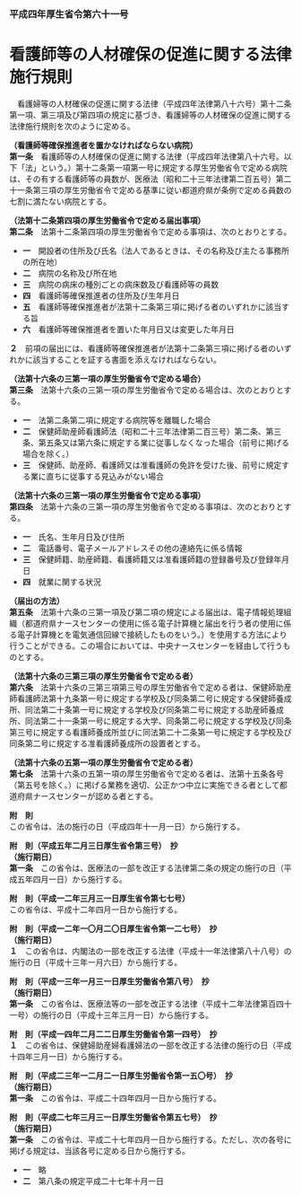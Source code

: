 ### 平成四年厚生省令第六十一号  
# 看護師等の人材確保の促進に関する法律施行規則  
　看護婦等の人材確保の促進に関する法律（平成四年法律第八十六号）第十二条第一項、第三項及び第四項の規定に基づき、看護婦等の人材確保の促進に関する法律施行規則を次のように定める。  
  
**（看護師等確保推進者を置かなければならない病院）**  
**第一条**　看護師等の人材確保の促進に関する法律（平成四年法律第八十六号。以下「法」という。）第十二条第一項第一号に規定する厚生労働省令で定める病院は、その有する看護師等の員数が、医療法（昭和二十三年法律第二百五号）第二十一条第三項の厚生労働省令で定める基準に従い都道府県が条例で定める員数の七割に満たない病院とする。  
  
**（法第十二条第四項の厚生労働省令で定める届出事項）**  
**第二条**　法第十二条第四項の厚生労働省令で定める事項は、次のとおりとする。  
* **一**　開設者の住所及び氏名（法人であるときは、その名称及び主たる事務所の所在地）  
* **二**　病院の名称及び所在地  
* **三**　病院の病床の種別ごとの病床数及び看護師等の員数  
* **四**　看護師等確保推進者の住所及び生年月日  
* **五**　看護師等確保推進者が法第十二条第三項に掲げる者のいずれかに該当する旨  
* **六**　看護師等確保推進者を置いた年月日又は変更した年月日  
  
**２**　前項の届出には、看護師等確保推進者が法第十二条第三項に掲げる者のいずれかに該当することを証する書面を添えなければならない。  
  
**（法第十六条の三第一項の厚生労働省令で定める場合）**  
**第三条**　法第十六条の三第一項の厚生労働省令で定める場合は、次のとおりとする。  
* **一**　法第二条第二項に規定する病院等を離職した場合  
* **二**　保健師助産師看護師法（昭和二十三年法律第二百三号）第二条、第三条、第五条又は第六条に規定する業に従事しなくなった場合（前号に掲げる場合を除く。）  
* **三**　保健師、助産師、看護師又は准看護師の免許を受けた後、前号に規定する業に直ちに従事する見込みがない場合  
  
**（法第十六条の三第一項の厚生労働省令で定める事項）**  
**第四条**　法第十六条の三第一項の厚生労働省令で定める事項は、次のとおりとする。  
* **一**　氏名、生年月日及び住所  
* **二**　電話番号、電子メールアドレスその他の連絡先に係る情報  
* **三**　保健師籍、助産師籍、看護師籍又は准看護師籍の登録番号及び登録年月日  
* **四**　就業に関する状況  
  
**（届出の方法）**  
**第五条**　法第十六条の三第一項及び第二項の規定による届出は、電子情報処理組織（都道府県ナースセンターの使用に係る電子計算機と届出を行う者の使用に係る電子計算機とを電気通信回線で接続したものをいう。）を使用する方法により行うことができる。この場合においては、中央ナースセンターを経由して行うものとする。  
  
**（法第十六条の三第三項の厚生労働省令で定める者）**  
**第六条**　法第十六条の三第三項第三号の厚生労働省令で定める者は、保健師助産師看護師法第十九条第一号に規定する学校及び同条第二号に規定する保健師養成所、同法第二十条第一号に規定する学校及び同条第二号に規定する助産師養成所、同法第二十一条第一号に規定する大学、同条第二号に規定する学校及び同条第三号に規定する看護師養成所並びに同法第二十二条第一号に規定する学校及び同条第二号に規定する准看護師養成所の設置者とする。  
  
**（法第十六条の五第一項の厚生労働省令で定める者）**  
**第七条**　法第十六条の五第一項の厚生労働省令で定める者は、法第十五条各号（第五号を除く。）に掲げる業務を適切、公正かつ中立に実施できる者として都道府県ナースセンターが認める者とする。  
  
**附　則**  
この省令は、法の施行の日（平成四年十一月一日）から施行する。  
  
**附　則（平成五年二月三日厚生省令第三号）　抄**  
**（施行期日）**  
**第一条**　この省令は、医療法の一部を改正する法律第二条の規定の施行の日（平成五年四月一日）から施行する。  
  
**附　則（平成一二年三月三一日厚生省令第七七号）**  
この省令は、平成十二年四月一日から施行する。  
  
**附　則（平成一二年一〇月二〇日厚生省令第一二七号）　抄**  
**（施行期日）**  
**１**　この省令は、内閣法の一部を改正する法律（平成十一年法律第八十八号）の施行の日（平成十三年一月六日）から施行する。  
  
**附　則（平成一三年一月三一日厚生労働省令第八号）　抄**  
**（施行期日）**  
**第一条**　この省令は、医療法等の一部を改正する法律（平成十二年法律第百四十一号）の施行の日（平成十三年三月一日）から施行する。  
  
**附　則（平成一四年二月二二日厚生労働省令第一四号）　抄**  
**１**　この省令は、保健婦助産婦看護婦法の一部を改正する法律の施行の日（平成十四年三月一日）から施行する。  
  
**附　則（平成二三年一二月二一日厚生労働省令第一五〇号）　抄**  
**（施行期日）**  
**第一条**　この省令は、平成二十四年四月一日から施行する。  
  
**附　則（平成二七年三月三一日厚生労働省令第五七号）　抄**  
**（施行期日）**  
**第一条**　この省令は、平成二十七年四月一日から施行する。ただし、次の各号に掲げる規定は、当該各号に定める日から施行する。  
* **一**　略  
* **二**　第八条の規定平成二十七年十月一日  
  
